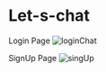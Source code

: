 # Let-s-chat

Login Page
![loginChat](https://github.com/Kamasah-Dickson/Let-s-chat/assets/86136379/3bdbf5bc-e58e-4cf3-94a5-0956414456af)


SignUp Page
![singUp](https://github.com/Kamasah-Dickson/Let-s-chat/assets/86136379/a23ac402-4750-4109-a0e5-dad5258ac9b3)
